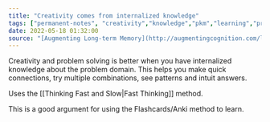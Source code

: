 ```yaml
---
title: "Creativity comes from internalized knowledge"
tags: ["permanent-notes", "creativity","knowledge","pkm","learning","problem-solving" ]
date: 2022-05-18 01:32:00
source: "[Augmenting Long-term Memory](http://augmentingcognition.com/ltm.html)"
---
```


Creativity and problem solving is better when you have internalized knowledge about the problem domain. This helps you make quick connections, try multiple combinations, see patterns and intuit answers.

Uses the [[Thinking Fast and Slow|Fast Thinking]] method. 

This is a good argument for using the Flashcards/Anki method to learn.
